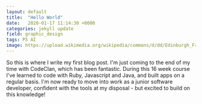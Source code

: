 ```yaml
---
layout: default
title:  "Hello World"
date:   2020-01-17 11:14:30 +0000
categories: jekyll update
field: graphic_design
tags: PS AI
image: https://upload.wikimedia.org/wikipedia/commons/d/dd/Edinburgh_Fringe_037.jpg
---
```


So this is where I write my first blog post. I'm just coming to the end of my time with CodeClan, which has been fantastic. During this 16 week course I've learned to code with Ruby, Javascript and Java, and built apps on a regular basis. I'm now ready to move into work as a junior software developer, confident with the tools at my disposal - but excited to build on this knowledge!
